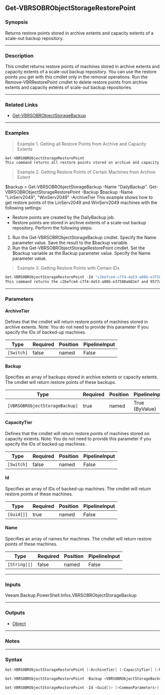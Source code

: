 Get-VBRSOBRObjectStorageRestorePoint
------------------------------------

### Synopsis
Returns restore points stored in archive extents and capacity extents of a scale-out backup repository.

---

### Description

This cmdlet returns restore points of machines stored in archive extents and capacity extents of a scale-out backup repository.
You can use the restore points you get with this cmdlet only in the removal operations. Run the Remove-VBRRestorePoint cmdlet to delete restore points from archive extents and capacity extents of scale-out backup repositories.

---

### Related Links
* [Get-VBRSOBRObjectStorageBackup](Get-VBRSOBRObjectStorageBackup)

---

### Examples
> Example 1. Getting all Restore Points from Archive and Capacity Extents

```PowerShell
Get-VBRSOBRObjectStorageRestorePoint
This command returns all restore points stored on archive and capacity extents of a scale-out backup repository.
```
> Example 2. Getting Restore Points of Certain Machines from Archive Extent

$backup = Get-VBRSOBRObjectStorageBackup -Name "DailyBackup".
Get-VBRSOBRObjectStorageRestorePoint -Backup $backup -Name "LinServ2049", "WinServ2049" -ArchiveTier
This example shows how to get restore points of the LinServ2049 and WinServ2049 machines with the following settings:
- Restore points are created by the DailyBackup job.
- Restore points are stored in archive extents of a scale-out backup repository.
Perform the following steps:
1. Run the Get-VBRSOBRObjectStorageBackup cmdlet. Specify the Name parameter value. Save the result to the $backup variable.
2. Run the Get-VBRSOBRObjectStorageRestorePoint cmdlet. Set the $backup variable as the Backup parameter value. Specify the Name parameter value.
> Example 3. Getting Restore Points with Certain IDs

```PowerShell
Get-VBRSOBRObjectStorageRestorePoint -Id "c2befce4-c7f4-4a53-a08b-e37580a682e7", "9577ab06-8ca5-4a5a-bd5c-d6124b0a4058"
This command returns the c2befce4-c7f4-4a53-a08b-e37580a682e7 and 9577ab06-8ca5-4a5a-bd5c-d6124b0a4058 restore points. The cmdlet will get these restore points from capacity tier extents of a scale-out backup repository.
```

---

### Parameters
#### **ArchiveTier**
Defines that the cmdlet will return restore points of machines stored in archive extents.
Note: You do not need to provide this parameter if you specify the IDs of backed-up machines.

|Type      |Required|Position|PipelineInput|
|----------|--------|--------|-------------|
|`[Switch]`|false   |named   |False        |

#### **Backup**
Specifies an array of backups stored in archive extents or capacity extents. The cmdlet will return restore points of these backups.

|Type                          |Required|Position|PipelineInput |
|------------------------------|--------|--------|--------------|
|`[VBRSOBRObjectStorageBackup]`|true    |named   |True (ByValue)|

#### **CapacityTier**
Defines that the cmdlet will return restore points of machines stored on capacity extents.
Note: You do not need to provide this parameter if you specify the IDs of backed-up machines.

|Type      |Required|Position|PipelineInput|
|----------|--------|--------|-------------|
|`[Switch]`|false   |named   |False        |

#### **Id**
Specifies an array of IDs of backed-up machines. The cmdlet will return restore points of these machines.

|Type      |Required|Position|PipelineInput|
|----------|--------|--------|-------------|
|`[Guid[]]`|true    |named   |False        |

#### **Name**
Specifies an array of names for machines. The cmdlet will return restore points of these machines.

|Type        |Required|Position|PipelineInput|
|------------|--------|--------|-------------|
|`[String[]]`|false   |named   |False        |

---

### Inputs
Veeam.Backup.PowerShell.Infos.VBRSOBRObjectStorageBackup

---

### Outputs
* [Object](https://learn.microsoft.com/en-us/dotnet/api/System.Object)

---

### Notes

---

### Syntax
```PowerShell
Get-VBRSOBRObjectStorageRestorePoint [-ArchiveTier] [-CapacityTier] [-Name <String[]>] [<CommonParameters>]
```
```PowerShell
Get-VBRSOBRObjectStorageRestorePoint -Backup <VBRSOBRObjectStorageBackup> [-Name <String[]>] [<CommonParameters>]
```
```PowerShell
Get-VBRSOBRObjectStorageRestorePoint -Id <Guid[]> [<CommonParameters>]
```
